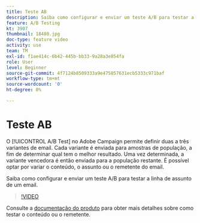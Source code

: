 ```yaml
---
title: Teste AB
description: Saiba como configurar e enviar um teste A/B para testar a linha de assunto de um email.
feature: A/B Testing
kt: 3907
thumbnail: 18480.jpg
doc-type: feature video
activity: use
team: TM
exl-id: f1ae414c-6b42-445b-bb33-9a28a3e854fa
role: User
level: Beginner
source-git-commit: 4f7124b8509333a9e475857631ecb5333c971baf
workflow-type: tm+mt
source-wordcount: '0'
ht-degree: 0%

---
```


# Teste AB

O [!UICONTROL A/B Test] no Adobe Campaign permite definir duas a três variantes de email. Cada variante é enviada para amostras de população, a fim de determinar qual tem o melhor resultado. Uma vez determinada, a variante vencedora é então enviada para a população restante. É possível optar por variar o conteúdo, o assunto ou o remetente do email.

Saiba como configurar e enviar um teste A/B para testar a linha de assunto de um email.

>[!VIDEO](https://video.tv.adobe.com/v/18480?quality=12)

Consulte a [documentação do produto](https://experienceleague.adobe.com/docs/campaign-standard/using/communication-channels/email-messages/designing-an-a-b-test-email.html) para obter mais detalhes sobre como testar o conteúdo ou o remetente.
